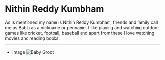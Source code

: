 # Nithin Reddy Kumbham
 As is mentioned my name is Nithin Reddy Kumbham, friends and family call me as Bablu as a nickname or penname. I like playing and watching outdoor games like cricket, football, baseball and apart from these I love watching movies and reading books.
 *****
 * image 
   ![Baby Groot](C:\Users\s545694\Desktop\Assignment2-Kumbham/Little-Baby-Groot-4k-Groot-Face-Hd-Download-Wallpapers-on-.jpg)
